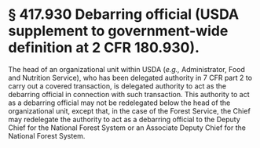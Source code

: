 # § 417.930   Debarring official (USDA supplement to government-wide definition at 2 CFR 180.930).

The head of an organizational unit within USDA (*e.g.,* Administrator, Food and Nutrition Service), who has been delegated authority in 7 CFR part 2 to carry out a covered transaction, is delegated authority to act as the debarring official in connection with such transaction. This authority to act as a debarring official may not be redelegated below the head of the organizational unit, except that, in the case of the Forest Service, the Chief may redelegate the authority to act as a debarring official to the Deputy Chief for the National Forest System or an Associate Deputy Chief for the National Forest System.






